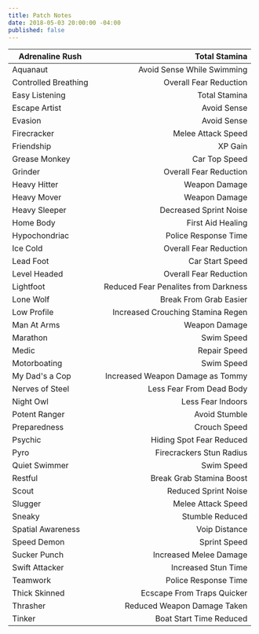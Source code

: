 ```yaml
---
title: Patch Notes
date: 2018-05-03 20:00:00 -04:00
published: false
---
```


| Adrenaline Rush      	|   	|                        Total Stamina 	|
|----------------------	|:-:	|-------------------------------------:	|
| Aquanaut             	|   	|           Avoid Sense While Swimming 	|
| Controlled Breathing 	|   	|               Overall Fear Reduction 	|
| Easy Listening       	|   	|                        Total Stamina 	|
| Escape Artist        	|   	|                          Avoid Sense 	|
| Evasion              	|   	|                          Avoid Sense 	|
| Firecracker          	|   	|                   Melee Attack Speed 	|
| Friendship           	|   	|                              XP Gain 	|
| Grease Monkey        	|   	|                        Car Top Speed 	|
| Grinder              	|   	|               Overall Fear Reduction 	|
| Heavy Hitter         	|   	|                        Weapon Damage 	|
| Heavy Mover          	|   	|                        Weapon Damage 	|
| Heavy Sleeper        	|   	|               Decreased Sprint Noise 	|
| Home Body            	|   	|                    First Aid Healing 	|
| Hypochondriac        	|   	|                 Police Response Time 	|
| Ice Cold             	|   	|               Overall Fear Reduction 	|
| Lead Foot            	|   	|                      Car Start Speed 	|
| Level Headed         	|   	|               Overall Fear Reduction 	|
| Lightfoot            	|   	| Reduced Fear Penalites from Darkness 	|
| Lone Wolf            	|   	|              Break From Grab Easier  	|
| Low Profile          	|   	|    Increased Crouching Stamina Regen 	|
| Man At Arms          	|   	|                        Weapon Damage 	|
| Marathon             	|   	|                           Swim Speed 	|
| Medic                	|   	|                         Repair Speed 	|
| Motorboating         	|   	|                           Swim Speed 	|
| My Dad's a Cop       	|   	|     Increased Weapon Damage as Tommy 	|
| Nerves of Steel      	|   	|             Less Fear From Dead Body 	|
| Night Owl            	|   	|                    Less Fear Indoors 	|
| Potent Ranger        	|   	|                        Avoid Stumble 	|
| Preparedness         	|   	|                         Crouch Speed 	|
| Psychic              	|   	|             Hiding Spot Fear Reduced 	|
| Pyro                 	|   	|             Firecrackers Stun Radius 	|
| Quiet Swimmer        	|   	|                           Swim Speed 	|
| Restful              	|   	|             Break Grab Stamina Boost 	|
| Scout                	|   	|                 Reduced Sprint Noise 	|
| Slugger              	|   	|                   Melee Attack Speed 	|
| Sneaky               	|   	|                      Stumble Reduced 	|
| Spatial Awareness    	|   	|                        Voip Distance 	|
| Speed Demon          	|   	|                         Sprint Speed 	|
| Sucker Punch         	|   	|               Increased Melee Damage 	|
| Swift Attacker       	|   	|                  Increased Stun Time 	|
| Teamwork             	|   	|                 Police Response Time 	|
| Thick Skinned        	|   	|           Ecscape From Traps Quicker 	|
| Thrasher             	|   	|          Reduced Weapon Damage Taken 	|
| Tinker               	|   	|              Boat Start Time Reduced 	|